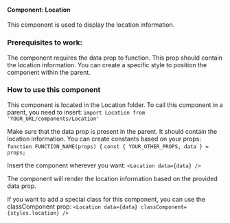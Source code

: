 #### Component: Location
This component is used to display the location information.

### Prerequisites to work:
The component requires the data prop to function. This prop should contain the location information.
You can create a specific style to position the component within the parent.

### How to use this component
This component is located in the Location folder.
To call this component in a parent, you need to insert:
`import Location from 'YOUR_URL/components/Location'`

Make sure that the data prop is present in the parent. 
It should contain the location information.
You can create constants based on your props:
`function FUNCTION_NAME(props) {`
  `const { YOUR_OTHER_PROPS, data } = props;`

Insert the component wherever you want:
`<Location data={data} />`

The component will render the location information based on the provided data prop.

If you want to add a special class for this component, you can use the classComponent prop:
`<Location data={data} classComponent={styles.location} />`